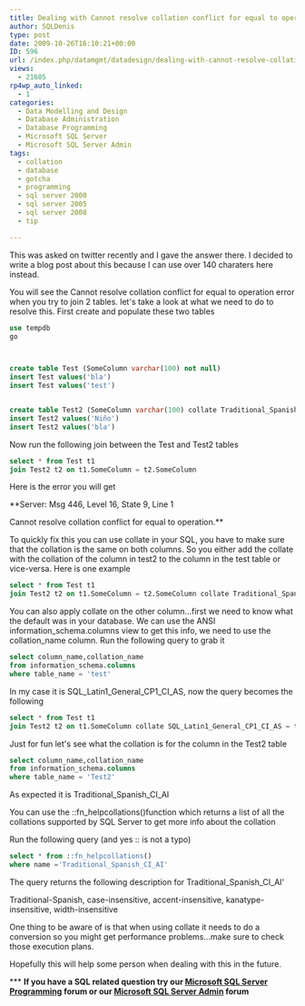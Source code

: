 ```yaml
---
title: Dealing with Cannot resolve collation conflict for equal to operation errors
author: SQLDenis
type: post
date: 2009-10-26T16:10:21+00:00
ID: 596
url: /index.php/datamgmt/datadesign/dealing-with-cannot-resolve-collation-co/
views:
  - 21605
rp4wp_auto_linked:
  - 1
categories:
  - Data Modelling and Design
  - Database Administration
  - Database Programming
  - Microsoft SQL Server
  - Microsoft SQL Server Admin
tags:
  - collation
  - database
  - gotcha
  - programming
  - sql server 2000
  - sql server 2005
  - sql server 2008
  - tip

---
```

This was asked on twitter recently and I gave the answer there. I decided to write a blog post about this because I can use over 140 charaters here instead.
  
You will see the Cannot resolve collation conflict for equal to operation error when you try to join 2 tables. let's take a look at what we need to do to resolve this. First create and populate these two tables

```sql
use tempdb
go



create table Test (SomeColumn varchar(100) not null)
insert Test values('bla')
insert Test values('test')


create table Test2 (SomeColumn varchar(100) collate Traditional_Spanish_CI_AI not null)
insert Test2 values('Niño')
insert Test2 values('bla')
```
Now run the following join between the Test and Test2 tables

```sql
select * from Test t1
join Test2 t2 on t1.SomeColumn = t2.SomeColumn
```

Here is the error you will get

**Server: Msg 446, Level 16, State 9, Line 1
  
Cannot resolve collation conflict for equal to operation.**

To quickly fix this you can use collate in your SQL, you have to make sure that the collation is the same on both columns. So you either add the collate with the collation of the column in test2 to the column in the test table or vice-versa. Here is one example

```sql
select * from Test t1
join Test2 t2 on t1.SomeColumn = t2.SomeColumn collate Traditional_Spanish_CI_AI
```

You can also apply collate on the other column...first we need to know what the default was in your database. We can use the ANSI information\_schema.columns view to get this info, we need to use the collation\_name column. Run the following query to grab it

```sql
select column_name,collation_name
from information_schema.columns
where table_name = 'test'
```

In my case it is SQL\_Latin1\_General\_CP1\_CI_AS, now the query becomes the following

```sql
select * from Test t1
join Test2 t2 on t1.SomeColumn collate SQL_Latin1_General_CP1_CI_AS = t2.SomeColumn
```

Just for fun let's see what the collation is for the column in the Test2 table

```sql
select column_name,collation_name
from information_schema.columns
where table_name = 'Test2'
```

As expected it is Traditional\_Spanish\_CI_AI

You can use the ::fn_helpcollations()function which returns a list of all the collations supported by SQL Server to get more info about the collation

Run the following query (and yes :: is not a typo)

```sql
select * from ::fn_helpcollations()
where name ='Traditional_Spanish_CI_AI'
```

The query returns the following description for Traditional\_Spanish\_CI_AI'

Traditional-Spanish, case-insensitive, accent-insensitive, kanatype-insensitive, width-insensitive

One thing to be aware of is that when using collate it needs to do a conversion so you might get performance problems...make sure to check those execution plans.

Hopefully this will help some person when dealing with this in the future.



\*** **If you have a SQL related question try our [Microsoft SQL Server Programming][1] forum or our [Microsoft SQL Server Admin][2] forum**<ins></ins>

 [1]: http://forum.lessthandot.com/viewforum.php?f=17
 [2]: http://forum.lessthandot.com/viewforum.php?f=22
